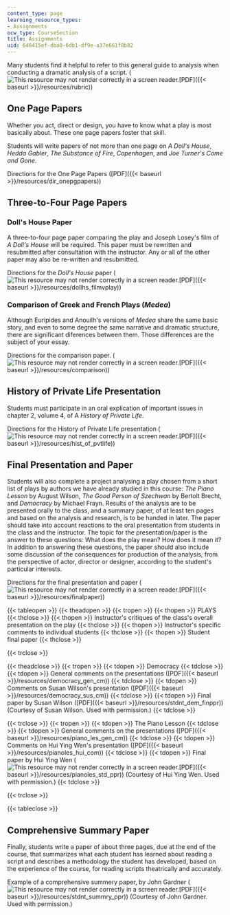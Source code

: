 ```yaml
---
content_type: page
learning_resource_types:
- Assignments
ocw_type: CourseSection
title: Assignments
uid: 646415ef-dba0-6db1-df9e-a37e661f8b82
---
```


Many students find it helpful to refer to this general guide to analysis when conducting a dramatic analysis of a script. (![This resource may not render correctly in a screen reader.](/images/inacessible.gif)[PDF]({{< baseurl >}}/resources/rubric))

One Page Papers
---------------

Whether you act, direct or design, you have to know what a play is most basically about. These one page papers foster that skill.

Students will write papers of not more than one page on _A Doll's House_, _Hedda Gabler_, _The Substance of Fire_, _Copenhagen_, and _Joe Turner's Come and Gone_.

Directions for the One Page Papers ([PDF]({{< baseurl >}}/resources/dir_onepgpapers))

Three-to-Four Page Papers
-------------------------

### Doll's House Paper

A three-to-four page paper comparing the play and Joseph Losey's film of _A Doll's House_ will be required. This paper must be rewritten and resubmitted after consultation with the instructor. Any or all of the other paper may also be re-written and resubmitted.

Directions for the _Doll's House_ paper (![This resource may not render correctly in a screen reader.](/images/inacessible.gif)[PDF]({{< baseurl >}}/resources/dollhs_filmvplay))

### Comparison of Greek and French Plays (_Medea_)

Although Euripides and Anouilh's versions of _Medea_ share the same basic story, and even to some degree the same narrative and dramatic structure, there are significant diferences between them. Those differences are the subject of your essay.

Directions for the comparison paper. (![This resource may not render correctly in a screen reader.](/images/inacessible.gif)[PDF]({{< baseurl >}}/resources/comparison))

History of Private Life Presentation
------------------------------------

Students must participate in an oral explication of important issues in chapter 2, volume 4, of A _History of Private Life_.

Directions for the History of Private Life presentation (![This resource may not render correctly in a screen reader.](/images/inacessible.gif)[PDF]({{< baseurl >}}/resources/hist_of_pvtlife))

Final Presentation and Paper
----------------------------

Students will also complete a project analysing a play chosen from a short list of plays by authors we have already studied in this course: _The Piano Lesson_ by August Wilson, _The Good Person of Szechwan_ by Bertolt Brecht, and _Democracy_ by Michael Frayn. Results of the analysis are to be presented orally to the class, and a summary paper, of at least ten pages and based on the analysis and research, is to be handed in later. The paper should take into account reactions to the oral presentation from students in the class and the instructor. The topic for the presentation/paper is the answer to these questions: What does the play mean? How does it mean it? In addition to answering these questions, the paper should also include some discussion of the consequences for production of the analysis, from the perspective of actor, director or designer, according to the student's particular interests.

Directions for the final presentation and paper (![This resource may not render correctly in a screen reader.](/images/inacessible.gif)[PDF]({{< baseurl >}}/resources/finalpaper))

{{< tableopen >}}
{{< theadopen >}}
{{< tropen >}}
{{< thopen >}}
PLAYS
{{< thclose >}}
{{< thopen >}}
Instructor's critiques of the class's overall presentation on the play
{{< thclose >}}
{{< thopen >}}
Instructor's specific comments to individual students
{{< thclose >}}
{{< thopen >}}
Student final paper
{{< thclose >}}

{{< trclose >}}

{{< theadclose >}}
{{< tropen >}}
{{< tdopen >}}
Democracy
{{< tdclose >}}
{{< tdopen >}}
General comments on the presentations ([PDF]({{< baseurl >}}/resources/democracy_gen_cm))
{{< tdclose >}}
{{< tdopen >}}
Comments on Susan Wilson's presentation ([PDF]({{< baseurl >}}/resources/democracy_sus_cm))
{{< tdclose >}}
{{< tdopen >}}
Final paper by Susan Wilson ([PDF]({{< baseurl >}}/resources/stdnt_dem_finppr)) (Courtesy of Susan Wilson. Used with permission.)
{{< tdclose >}}

{{< trclose >}}
{{< tropen >}}
{{< tdopen >}}
The Piano Lesson
{{< tdclose >}}
{{< tdopen >}}
General comments on the presentations ([PDF]({{< baseurl >}}/resources/piano_les_gen_cm))
{{< tdclose >}}
{{< tdopen >}}
Comments on Hui Ying Wen's presentation ([PDF]({{< baseurl >}}/resources/pianoles_hui_com))
{{< tdclose >}}
{{< tdopen >}}
Final paper by Hui Ying Wen (![This resource may not render correctly in a screen reader.](/images/inacessible.gif)[PDF]({{< baseurl >}}/resources/pianoles_std_ppr)) (Courtesy of Hui Ying Wen. Used with permission.)
{{< tdclose >}}

{{< trclose >}}

{{< tableclose >}}

Comprehensive Summary Paper
---------------------------

Finally, students write a paper of about three pages, due at the end of the course, that summarizes what each student has learned about reading a script and describes a methodology the student has developed, based on the experience of the course, for reading scripts theatrically and accurately.

Example of a comprehensive summery paper, by John Gardner (![This resource may not render correctly in a screen reader.](/images/inacessible.gif)[PDF]({{< baseurl >}}/resources/stdnt_summry_ppr)) (Courtesy of John Gardner. Used with permission.)